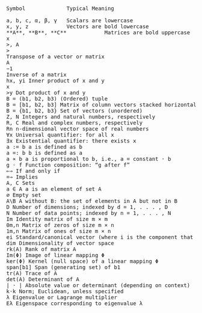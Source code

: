 <pre> 
Symbol             Typical Meaning <br />
a, b, c, α, β, γ   Scalars are lowercase
x, y, z            Vectors are bold lowercase
**A**, **B**, **C**            Matrices are bold uppercase
x
>, A
>
Transpose of a vector or matrix
A
−1
Inverse of a matrix
hx, yi Inner product of x and y
x
>y Dot product of x and y
B = (b1, b2, b3) (Ordered) tuple
B = [b1, b2, b3] Matrix of column vectors stacked horizontally
B = {b1, b2, b3} Set of vectors (unordered)
Z, N Integers and natural numbers, respectively
R, C Real and complex numbers, respectively
Rn n-dimensional vector space of real numbers
∀x Universal quantifier: for all x
∃x Existential quantifier: there exists x
a := b a is defined as b
a =: b b is defined as a
a ∝ b a is proportional to b, i.e., a = constant · b
g ◦ f Function composition: “g after f”
⇐⇒ If and only if
=⇒ Implies
A, C Sets
a ∈ A a is an element of set A
∅ Empty set
A\B A without B: the set of elements in A but not in B
D Number of dimensions; indexed by d = 1, . . . , D
N Number of data points; indexed by n = 1, . . . , N
Im Identity matrix of size m × m
0m,n Matrix of zeros of size m × n
1m,n Matrix of ones of size m × n
ei Standard/canonical vector (where i is the component that is 1)
dim Dimensionality of vector space
rk(A) Rank of matrix A
Im(Φ) Image of linear mapping Φ
ker(Φ) Kernel (null space) of a linear mapping Φ
span[b1] Span (generating set) of b1
tr(A) Trace of A
det(A) Determinant of A
| · | Absolute value or determinant (depending on context)
k·k Norm; Euclidean, unless specified
λ Eigenvalue or Lagrange multiplier
Eλ Eigenspace corresponding to eigenvalue λ
</pre> 
